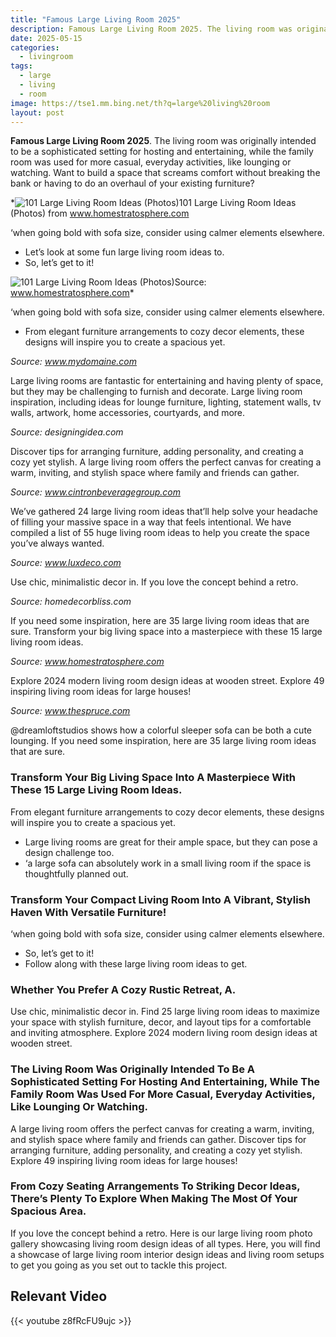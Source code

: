 ```yaml
---
title: "Famous Large Living Room 2025"
description: Famous Large Living Room 2025. The living room was originally intended to be a sophisticated setting for hosting and entertaining, while the family room was use...
date: 2025-05-15
categories:
  - livingroom
tags:
  - large
  - living
  - room
image: https://tse1.mm.bing.net/th?q=large%20living%20room
layout: post
---
```


**Famous Large Living Room 2025**. The living room was originally intended to be a sophisticated setting for hosting and entertaining, while the family room was used for more casual, everyday activities, like lounging or watching. Want to build a space that screams comfort without breaking the bank or having to do an overhaul of your existing furniture?

*![101 Large Living Room Ideas (Photos)](https://i2.wp.com/s3.amazonaws.com/homestratosphere/wp-content/uploads/2019/10/09232554/large-living-room28-100919.jpg)101 Large Living Room Ideas (Photos) from www.homestratosphere.com

 ‘when going bold with sofa size, consider using calmer elements elsewhere.

- Let’s look at some fun large living room ideas to.
- So, let’s get to it!

![101 Large Living Room Ideas (Photos)](https://i2.wp.com/s3.amazonaws.com/homestratosphere/wp-content/uploads/2019/10/10002459/large-living-room58-100919.jpg)Source: www.homestratosphere.com*

‘when going bold with sofa size, consider using calmer elements elsewhere.

- From elegant furniture arrangements to cozy decor elements, these designs will inspire you to create a spacious yet.

*Source: www.mydomaine.com*

Large living rooms are fantastic for entertaining and having plenty of space, but they may be challenging to furnish and decorate. Large living room inspiration, including ideas for lounge furniture, lighting, statement walls, tv walls, artwork, home accessories, courtyards, and more.

*Source: designingidea.com*

Discover tips for arranging furniture, adding personality, and creating a cozy yet stylish. A large living room offers the perfect canvas for creating a warm, inviting, and stylish space where family and friends can gather.

*Source: www.cintronbeveragegroup.com*

We’ve gathered 24 large living room ideas that’ll help solve your headache of filling your massive space in a way that feels intentional. We have compiled a list of 55 huge living room ideas to help you create the space you’ve always wanted.

*Source: www.luxdeco.com*

Use chic, minimalistic decor in. If you love the concept behind a retro.

*Source: homedecorbliss.com*

If you need some inspiration, here are 35 large living room ideas that are sure. Transform your big living space into a masterpiece with these 15 large living room ideas.

*Source: www.homestratosphere.com*

Explore 2024 modern living room design ideas at wooden street. Explore 49 inspiring living room ideas for large houses!

*Source: www.thespruce.com*

@dreamloftstudios shows how a colorful sleeper sofa can be both a cute lounging. If you need some inspiration, here are 35 large living room ideas that are sure.

### Transform Your Big Living Space Into A Masterpiece With These 15 Large Living Room Ideas.

From elegant furniture arrangements to cozy decor elements, these designs will inspire you to create a spacious yet.

- Large living rooms are great for their ample space, but they can pose a design challenge too.
- ‘a large sofa can absolutely work in a small living room if the space is thoughtfully planned out.

### Transform Your Compact Living Room Into A Vibrant, Stylish Haven With Versatile Furniture!

 ‘when going bold with sofa size, consider using calmer elements elsewhere.

- So, let’s get to it!
- Follow along with these large living room ideas to get.

### Whether You Prefer A Cozy Rustic Retreat, A.

Use chic, minimalistic decor in. Find 25 large living room ideas to maximize your space with stylish furniture, decor, and layout tips for a comfortable and inviting atmosphere. Explore 2024 modern living room design ideas at wooden street.

### The Living Room Was Originally Intended To Be A Sophisticated Setting For Hosting And Entertaining, While The Family Room Was Used For More Casual, Everyday Activities, Like Lounging Or Watching.

A large living room offers the perfect canvas for creating a warm, inviting, and stylish space where family and friends can gather. Discover tips for arranging furniture, adding personality, and creating a cozy yet stylish. Explore 49 inspiring living room ideas for large houses!

### From Cozy Seating Arrangements To Striking Decor Ideas, There’s Plenty To Explore When Making The Most Of Your Spacious Area.

If you love the concept behind a retro. Here is our large living room photo gallery showcasing living room design ideas of all types. Here, you will find a showcase of large living room interior design ideas and living room setups to get you going as you set out to tackle this project.

## Relevant Video

{{< youtube z8fRcFU9ujc >}}

